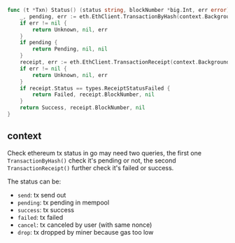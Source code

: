 [//title]: (check-ethereum-tx-status)
[//englishtitle]: (check-ethereum-tx-status)
[//category]: (go,ethereum,snippet)
[//tags]: (go,ethereum,snippet)
[//createtime]: (20210520)
[//updatetime]: (20210520)

```go
func (t *Txn) Status() (status string, blockNumber *big.Int, err error) {
	_, pending, err := eth.EthClient.TransactionByHash(context.Background(), common.HexToHash(t.Params.Result.TxHash))
	if err != nil {
		return Unknown, nil, err
	}
	if pending {
		return Pending, nil, nil
	}
	receipt, err := eth.EthClient.TransactionReceipt(context.Background(), common.HexToHash(t.Params.Result.TxHash))
	if err != nil {
		return Unknown, nil, err
	}
	if receipt.Status == types.ReceiptStatusFailed {
		return Failed, receipt.BlockNumber, nil
	}
	return Success, receipt.BlockNumber, nil
}
```

## context

Check ethereum tx status in go may need two queries, the first one `TransactionByHash()` check it's pending or not, the second `TransactionReceipt()` further check it's failed or success.

The status can be:

- `send`: tx send out
- `pending`: tx pending in mempool
- `success`: tx success
- `failed`: tx failed
- `cancel`: tx canceled by user (with same nonce)
- `drop`: tx dropped by miner because gas too low
